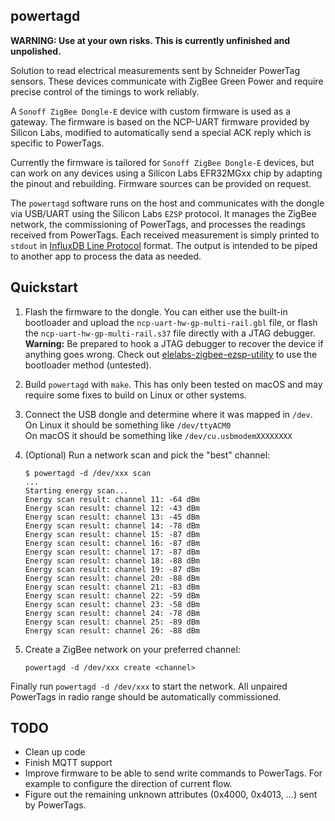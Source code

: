 ## powertagd

**WARNING: Use at your own risks. This is currently unfinished and unpolished.**

Solution to read electrical measurements sent by Schneider PowerTag sensors.
These devices communicate with ZigBee Green Power and require precise control
of the timings to work reliably.

A `Sonoff ZigBee Dongle-E` device with custom firmware is used as a gateway. The
firmware is based on the NCP-UART firmware provided by Silicon Labs, modified to
automatically send a special ACK reply which is specific to PowerTags.

Currently the firmware is tailored for `Sonoff ZigBee Dongle-E` devices, but can
work on any devices using a Silicon Labs EFR32MGxx chip by adapting the pinout
and rebuilding. Firmware sources can be provided on request.

The `powertagd` software runs on the host and communicates with the dongle via
USB/UART using the Silicon Labs `EZSP` protocol. It manages the ZigBee network,
the commissioning of PowerTags, and processes the readings received from PowerTags.
Each received measurement is simply printed to `stdout` in
[InfluxDB Line Protocol](https://docs.influxdata.com/influxdb/cloud/reference/syntax/line-protocol/)
format. The output is intended to be piped to another app to process the data as needed.


## Quickstart

1. Flash the firmware to the dongle. You can either use the built-in bootloader
and upload the `ncp-uart-hw-gp-multi-rail.gbl` file, or flash the
`ncp-uart-hw-gp-multi-rail.s37` file directly with a JTAG debugger.<br>
__Warning:__ Be prepared to hook a JTAG debugger to recover the device if anything goes wrong.
Check out [elelabs-zigbee-ezsp-utility](https://github.com/Elelabs/elelabs-zigbee-ezsp-utility)
to use the bootloader method (untested).

2. Build `powertagd` with `make`. This has only been tested on macOS
and may require some fixes to build on Linux or other systems.

3. Connect the USB dongle and determine where it was mapped in `/dev`.<br>
On Linux it should be something like `/dev/ttyACM0`<br>
On macOS it should be something like `/dev/cu.usbmodemXXXXXXXX`

4. (Optional) Run a network scan and pick the "best" channel:
    ```
    $ powertagd -d /dev/xxx scan
    ...
    Starting energy scan...
    Energy scan result: channel 11: -64 dBm
    Energy scan result: channel 12: -43 dBm
    Energy scan result: channel 13: -45 dBm
    Energy scan result: channel 14: -78 dBm
    Energy scan result: channel 15: -87 dBm
    Energy scan result: channel 16: -87 dBm
    Energy scan result: channel 17: -87 dBm
    Energy scan result: channel 18: -88 dBm
    Energy scan result: channel 19: -87 dBm
    Energy scan result: channel 20: -88 dBm
    Energy scan result: channel 21: -83 dBm
    Energy scan result: channel 22: -59 dBm
    Energy scan result: channel 23: -58 dBm
    Energy scan result: channel 24: -78 dBm
    Energy scan result: channel 25: -89 dBm
    Energy scan result: channel 26: -88 dBm
    ```

5. Create a ZigBee network on your preferred channel:
    ```
    powertagd -d /dev/xxx create <channel>
    ```

Finally run `powertagd -d /dev/xxx` to start the network. All unpaired PowerTags
in radio range should be automatically commissioned.

## TODO

- Clean up code
- Finish MQTT support
- Improve firmware to be able to send write commands to PowerTags.
For example to configure the direction of current flow.
- Figure out the remaining unknown attributes (0x4000, 0x4013, ...) sent by PowerTags.
